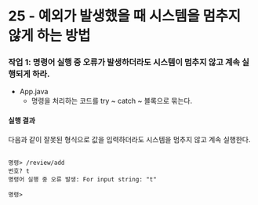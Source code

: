 # 25 - 예외가 발생했을 때 시스템을 멈추지 않게 하는 방법

### 작업 1: 명령어 실행 중 오류가 발생하더라도 시스템이 멈추지 않고 계속 실행되게 하라.

- App.java
    - 명령을 처리하는 코드를 try ~ catch ~ 블록으로 묶는다.

#### 실행 결과

다음과 같이 잘못된 형식으로 값을 입력하더라도 시스템을 멈추지 않고 계속 실행한다.
```

명령> /review/add
번호? t
명령어 실행 중 오류 발생: For input string: "t"

명령> 
```
